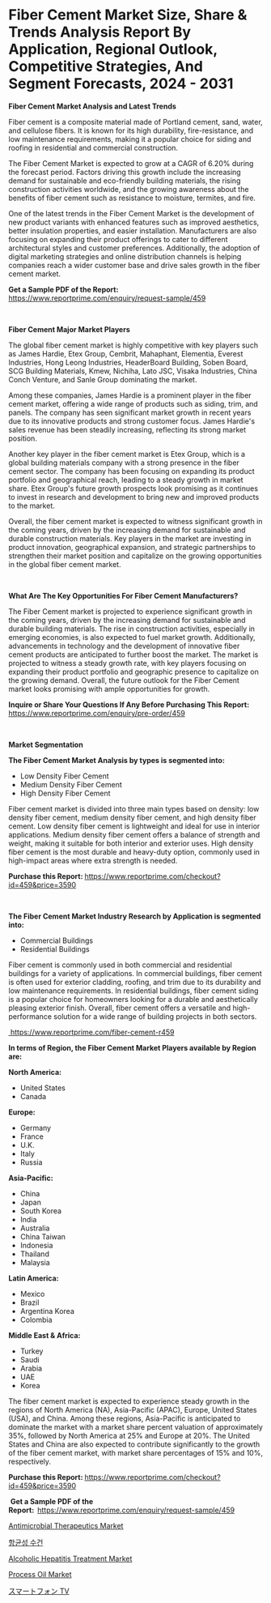 <p><h1>Fiber Cement Market Size, Share & Trends Analysis Report By Application, Regional Outlook, Competitive Strategies, And Segment Forecasts, 2024 - 2031</h1></p><p><strong>Fiber Cement Market Analysis and Latest Trends</strong></p>
<p><p>Fiber cement is a composite material made of Portland cement, sand, water, and cellulose fibers. It is known for its high durability, fire-resistance, and low maintenance requirements, making it a popular choice for siding and roofing in residential and commercial construction. </p><p>The Fiber Cement Market is expected to grow at a CAGR of 6.20% during the forecast period. Factors driving this growth include the increasing demand for sustainable and eco-friendly building materials, the rising construction activities worldwide, and the growing awareness about the benefits of fiber cement such as resistance to moisture, termites, and fire.</p><p>One of the latest trends in the Fiber Cement Market is the development of new product variants with enhanced features such as improved aesthetics, better insulation properties, and easier installation. Manufacturers are also focusing on expanding their product offerings to cater to different architectural styles and customer preferences. Additionally, the adoption of digital marketing strategies and online distribution channels is helping companies reach a wider customer base and drive sales growth in the fiber cement market.</p></p>
<p><strong>Get a Sample PDF of the Report:&nbsp;</strong> <a href="https://www.reportprime.com/enquiry/request-sample/459">https://www.reportprime.com/enquiry/request-sample/459</a></p>
<p>&nbsp;</p>
<p><strong>Fiber Cement Major Market Players</strong></p>
<p><p>The global fiber cement market is highly competitive with key players such as James Hardie, Etex Group, Cembrit, Mahaphant, Elementia, Everest Industries, Hong Leong Industries, HeaderBoard Building, Soben Board, SCG Building Materials, Kmew, Nichiha, Lato JSC, Visaka Industries, China Conch Venture, and Sanle Group dominating the market.</p><p>Among these companies, James Hardie is a prominent player in the fiber cement market, offering a wide range of products such as siding, trim, and panels. The company has seen significant market growth in recent years due to its innovative products and strong customer focus. James Hardie's sales revenue has been steadily increasing, reflecting its strong market position.</p><p>Another key player in the fiber cement market is Etex Group, which is a global building materials company with a strong presence in the fiber cement sector. The company has been focusing on expanding its product portfolio and geographical reach, leading to a steady growth in market share. Etex Group's future growth prospects look promising as it continues to invest in research and development to bring new and improved products to the market.</p><p>Overall, the fiber cement market is expected to witness significant growth in the coming years, driven by the increasing demand for sustainable and durable construction materials. Key players in the market are investing in product innovation, geographical expansion, and strategic partnerships to strengthen their market position and capitalize on the growing opportunities in the global fiber cement market.</p></p>
<p>&nbsp;</p>
<p><strong>What Are The Key Opportunities For Fiber Cement Manufacturers?</strong></p>
<p><p>The Fiber Cement market is projected to experience significant growth in the coming years, driven by the increasing demand for sustainable and durable building materials. The rise in construction activities, especially in emerging economies, is also expected to fuel market growth. Additionally, advancements in technology and the development of innovative fiber cement products are anticipated to further boost the market. The market is projected to witness a steady growth rate, with key players focusing on expanding their product portfolio and geographic presence to capitalize on the growing demand. Overall, the future outlook for the Fiber Cement market looks promising with ample opportunities for growth.</p></p>
<p><strong>Inquire or Share Your Questions If Any Before Purchasing This Report:</strong> <a href="https://www.reportprime.com/enquiry/pre-order/459">https://www.reportprime.com/enquiry/pre-order/459</a></p>
<p>&nbsp;</p>
<p><strong>Market Segmentation</strong></p>
<p><strong>The Fiber Cement Market Analysis by types is segmented into:</strong></p>
<p><ul><li>Low Density Fiber Cement</li><li>Medium Density Fiber Cement</li><li>High Density Fiber Cement</li></ul></p>
<p><p>Fiber cement market is divided into three main types based on density: low density fiber cement, medium density fiber cement, and high density fiber cement. Low density fiber cement is lightweight and ideal for use in interior applications. Medium density fiber cement offers a balance of strength and weight, making it suitable for both interior and exterior uses. High density fiber cement is the most durable and heavy-duty option, commonly used in high-impact areas where extra strength is needed.</p></p>
<p><strong>Purchase this Report:&nbsp;</strong><a href="https://www.reportprime.com/checkout?id=459&price=3590">https://www.reportprime.com/checkout?id=459&price=3590</a></p>
<p>&nbsp;</p>
<p><strong>The Fiber Cement Market Industry Research by Application is segmented into:</strong></p>
<p><ul><li>Commercial Buildings</li><li>Residential Buildings</li></ul></p>
<p><p>Fiber cement is commonly used in both commercial and residential buildings for a variety of applications. In commercial buildings, fiber cement is often used for exterior cladding, roofing, and trim due to its durability and low maintenance requirements. In residential buildings, fiber cement siding is a popular choice for homeowners looking for a durable and aesthetically pleasing exterior finish. Overall, fiber cement offers a versatile and high-performance solution for a wide range of building projects in both sectors.</p></p>
<p><a href="https://www.reportprime.com/fiber-cement-r459">&nbsp;https://www.reportprime.com/fiber-cement-r459</a></p>
<p><strong>In terms of Region, the Fiber Cement Market Players available by Region are:</strong></p>
<p>
    <p> <strong> North America: </strong>
        <ul>
            <li>United States</li>
            <li>Canada</li>
        </ul>
        </p> 
    <p> <strong> Europe: </strong>
        <ul>
            <li>Germany</li>
            <li>France</li>
            <li>U.K.</li>
            <li>Italy</li>
            <li>Russia</li>
        </ul>
        </p> 
    <p> <strong> Asia-Pacific: </strong>
        <ul>
            <li>China</li>
            <li>Japan</li>
            <li>South Korea</li>
            <li>India</li>
            <li>Australia</li>
            <li>China Taiwan</li>
            <li>Indonesia</li>
            <li>Thailand</li>
            <li>Malaysia</li>
        </ul>
        </p> 
    <p> <strong> Latin America: </strong>
        <ul>
            <li>Mexico</li>
            <li>Brazil</li>
            <li>Argentina Korea</li>
            <li>Colombia</li>
        </ul>
        </p> 
    <p> <strong> Middle East & Africa: </strong>
        <ul>
            <li>Turkey</li>
            <li>Saudi</li>
            <li>Arabia</li>
            <li>UAE</li>
            <li>Korea</li>
        </ul>
    </p>
    </p>
<p><p>The fiber cement market is expected to experience steady growth in the regions of North America (NA), Asia-Pacific (APAC), Europe, United States (USA), and China. Among these regions, Asia-Pacific is anticipated to dominate the market with a market share percent valuation of approximately 35%, followed by North America at 25% and Europe at 20%. The United States and China are also expected to contribute significantly to the growth of the fiber cement market, with market share percentages of 15% and 10%, respectively.</p></p>
<p><strong>Purchase this Report: </strong><a href="https://www.reportprime.com/checkout?id=459&price=3590">https://www.reportprime.com/checkout?id=459&price=3590</a></p>
<p>&nbsp;<strong>Get a Sample PDF of the Report:&nbsp;&nbsp;</strong><a href="https://www.reportprime.com/enquiry/request-sample/459">https://www.reportprime.com/enquiry/request-sample/459</a></p>
<p><strong></strong></p>
<p><p><a href="https://issuu.com/reportprime-2/docs/antimicrobial-therapeutics-market-size-2030.pptx">Antimicrobial Therapeutics Market</a></p><p><a href="https://medium.com/@soloncarter42/2024%EB%85%84%EB%B6%80%ED%84%B0-2031%EB%85%84%EA%B9%8C%EC%A7%80%EC%9D%98-%ED%95%AD%EA%B7%A0%ED%9A%A8%EA%B3%BC-%EC%9B%8C%EC%8B%9C%ED%81%B4%EB%A1%9C%EC%8A%A4-%EC%8B%9C%EC%9E%A5-%EC%A0%90%EC%9C%A0%EC%9C%A8-%EB%B0%8F-%EA%B2%BD%EC%9F%81-%ED%92%8D%EA%B2%BD%EC%97%90-%EB%8C%80%ED%95%9C-%ED%86%B5%EC%B0%B0%EB%A0%A5-482e6cef6a16">항균성 수건</a></p><p><a href="https://issuu.com/reportprime-2/docs/alcoholic-hepatitis-treatment-market-size-2030.ppt">Alcoholic Hepatitis Treatment Market</a></p><p><a href="https://github.com/susanjprice2023/Market-Research-Report-List-2/blob/main/process-oil-market.md">Process Oil Market</a></p><p><a href="https://medium.com/@cielostamm/%E3%82%B9%E3%83%9E%E3%83%BC%E3%83%88%E3%83%95%E3%82%A9%E3%83%B3%E3%83%86%E3%83%AC%E3%83%93%E5%B8%82%E5%A0%B4%E3%81%AE%E4%BA%88%E6%B8%AC-%E5%B8%82%E5%A0%B4%E5%8B%95%E5%90%91-%E5%BD%B1%E9%9F%BF%E5%88%86%E6%9E%90-2024%E5%B9%B4-2031%E5%B9%B4-dc86715d57fe">スマートフォン TV</a></p></p>